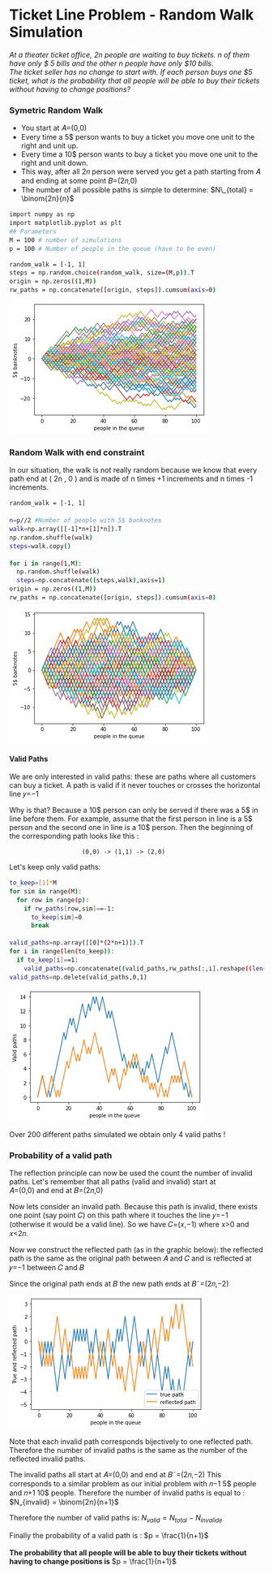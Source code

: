 # Ticket Line Problem - Random Walk Simulation
<i>At a theater ticket office, 2n people are waiting to buy tickets. n of them have only $ 5 bills and the other n people have only $10 bills. 
<br> The ticket seller has no change to start with. If each person buys one $5 ticket, what is the probability that all people will be able to buy their tickets without having to change positions?</i>

<h3> Symetric Random Walk </h3>


<ul>
  <li> You start at 𝐴=(0,0)</li>
    <li> Every time a 5$ person wants to buy a ticket you move one unit to the right and unit up.</li>
    <li> Every time a 10$ person wants to buy a ticket you move one unit to the right and unit down.</li>
      <li> This way, after all 2𝑛 person were served you get a path starting from 𝐴 and ending at some point 𝐵=(2𝑛,0)</li>
  <li> The number of all possible paths is simple to determine:  $N\_{total} = \binom{2n}{n}$</li>
</ul>

```bash
import numpy as np
import matplotlib.pyplot as plt
## Parameters
M = 100 # number of simulations
p = 100 # Number of people in the queue (have to be even)
```
```bash
random_walk = [-1, 1]
steps = np.random.choice(random_walk, size=(M,p)).T
origin = np.zeros((1,M))
rw_paths = np.concatenate([origin, steps]).cumsum(axis=0)
```

![image](https://github.com/GermainMorilhat/Ticket-Line-Problem---Random-Walk-/blob/main/randomwalk.png)

<h3>Random Walk with end constraint</h3>
In our situation, the walk is not really random because we know that every path end at ( 2n , 0 ) and is made of n times +1 increments and n times -1 increments. 

```bash
random_walk = [-1, 1]

n=p//2 #Number of people with 5$ banknotes
walk=np.array([[-1]*n+[1]*n]).T
np.random.shuffle(walk)
steps=walk.copy()

for i in range(1,M):
  np.random.shuffle(walk)
  steps=np.concatenate((steps,walk),axis=1)
origin = np.zeros((1,M))
rw_paths = np.concatenate([origin, steps]).cumsum(axis=0)
```
![image](https://github.com/GermainMorilhat/Ticket-Line-Problem---Random-Walk-/blob/main/randomwalkend.png)

<h4>Valid Paths</h4>
We are only interested in valid paths: these are paths where all customers can buy a ticket. A path is valid if it never touches or crosses the horizontal line 𝑦=−1

Why is that? Because a 10\$ person can only be served if there was a 5\$ in line before them. For example, assume that the first person in line is a 5\$ person and the second one in line is a 10\$ person. Then the beginning of the corresponding path looks like this :

                        (0,0) -> (1,1) -> (2,0)
                        
Let's keep only valid paths:
```bash
to_keep=[1]*M
for sim in range(M):
  for row in range(p):
    if rw_paths[row,sim]==-1:
      to_keep[sim]=0
      break

valid_paths=np.array([[0]*(2*n+1)]).T
for i in range(len(to_keep)):
  if to_keep[i]==1:
    valid_paths=np.concatenate((valid_paths,rw_paths[:,i].reshape((len(rw_paths[:,i]),1))),axis=1)
valid_paths=np.delete(valid_paths,0,1)
```
![image](https://github.com/GermainMorilhat/Ticket-Line-Problem---Random-Walk-/blob/main/valid%20path.png)

Over 200 different paths simulated we obtain only 4 valid paths !

<h3>Probability of a valid path</h3>

The reflection principle can now be used the count the number of invalid paths. Let's remember that all paths (valid and invalid) start at <br>𝐴=(0,0)
and end at 𝐵=(2𝑛,0)

Now lets consider an invalid path. Because this path is invalid, there exists one point (say point 𝐶) on this path where it touches the line 𝑦=−1
(otherwise it would be a valid line). So we have 𝐶=(𝑥,−1)
where 𝑥>0 and 𝑥<2𝑛.

Now we construct the reflected path (as in the graphic below): the reflected path is the same as the original path between 𝐴 and 𝐶 and is reflected at 𝑦=−1 between 𝐶 and 𝐵

Since the original path ends at 𝐵 the new path ends at 𝐵˜=(2𝑛,−2)

![image](https://github.com/GermainMorilhat/Ticket-Line-Problem---Random-Walk-/blob/main/reflected_path.png)

Note that each invalid path corresponds bijectively to one reflected path. Therefore the number of invalid paths is the same as the number of the reflected invalid paths.

The invalid paths all start at 𝐴=(0,0) and end at 𝐵˜=(2𝑛,−2)
This corresponds to a similar problem as our initial problem with 𝑛−1
 5\$ people and 𝑛+1 10\$ people. Therefore the number of invalid paths is equal to : $N_{invalid} = \binom{2n}{n+1}$

 Therefore the number of valid paths is:  $N_{valid} = N_{total} - N_{invalide}$

 Finally the probability of a valid path is : $p = \frac{1}{n+1}$
 <br>
 <br>
 <b> The probability that all people will be able to buy their tickets without having to change positions is </b> $p = \frac{1}{n+1}$
